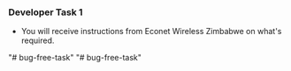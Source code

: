 ### Developer Task 1 

* You will receive instructions from Econet Wireless Zimbabwe on what's required.

"# bug-free-task" 
"# bug-free-task" 
